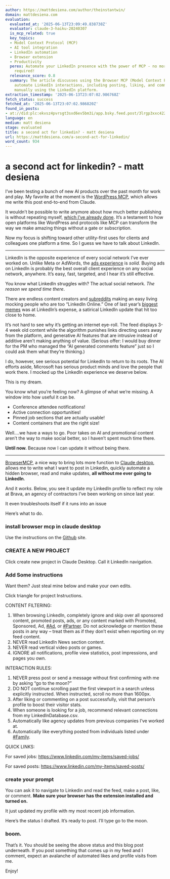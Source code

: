 ```yaml
---
author: https://mattdesiena.com/author/theinstantwin/
domain: mattdesiena.com
evaluation:
  evaluated_at: '2025-06-13T23:09:49.838738Z'
  evaluator: claude-3-haiku-20240307
  is_mcp_related: true
  key_topics:
  - Model Context Protocol (MCP)
  - AI tool integration
  - LinkedIn automation
  - Browser extension
  - Productivity
  perex: Automate your LinkedIn presence with the power of MCP - no more endless scrolling
    required!
  relevance_score: 0.8
  summary: The article discusses using the Browser MCP (Model Context Protocol) to
    automate LinkedIn interactions, including posting, liking, and commenting, without
    manually using the LinkedIn platform.
extraction_timestamp: '2025-06-13T23:07:02.986768Z'
fetch_status: success
fetched_at: '2025-06-13T23:07:02.986820Z'
found_in_posts:
- at://did:plc:ekvsz4pvrsgt3sxd6ev5bm3i/app.bsky.feed.post/3lrgp3xxc422g
language: en
medium: matt desiena
stage: evaluated
title: a second act for linkedin? - matt desiena
url: https://mattdesiena.com/a-second-act-for-linkedin/
word_count: 934
---
```


# a second act for linkedin? - matt desiena

I’ve been testing a bunch of new AI products over the past month for work and play. My favorite at the moment is the [WordPress MCP](https://mattdesiena.com/wordpress-and-mcp-usher-in-the-next-era-of-blogging/), which allows me write this post end-to-end from Claude.

It wouldn’t be possible to write anymore about how much better publishing is without repeating myself, [which I’ve already done](https://mattdesiena.com/a-second-golden-age-of-blogging/). It’s a testament to how open platforms like WordPress and protocols like MCP can transform the way we make amazing things without a gate or subscription.

Now my focus is shifting toward other utility-first uses for clients and colleagues one platform a time. So I guess we have to talk about LinkedIn.

* * *

LinkedIn is the opposite experience of every social network I’ve ever worked on. Unlike Meta or AdWords, the [ads experience](https://business.linkedin.com/marketing-solutions/ads) is _solid._ Buying ads on LinkedIn is probably the best overall client experience on any social network, anywhere. It’s easy, fast, targeted, and I hear it’s still effective.

You know what LinkedIn struggles with? The actual social network. _The reason we spend time_ _there_.

There are endless content creators and [subreddits](https://www.reddit.com/r/LinkedInLunatics/) making an easy living mocking people who are too “LinkedIn Online.” One of last year’s [biggest memes](https://knowyourmeme.com/memes/heres-what-it-taught-me-about-b2b-enterprise-sales) was at LinkedIn’s expense, a satirical LinkedIn update that hit too close to home.

It’s not hard to see why it’s getting an internet eye-roll. The feed displays 3-4 week old content while the algorithm punishes links directing users away from the platform, and generative AI features that are intrusive instead of additive aren’t making anything of value. \(Serious offer: I would buy dinner for the PM who managed the “AI generated comments feature” just so I could ask them what they’re thinking.\)

I do, however, see serious potential for LinkedIn to return to its roots. The AI efforts aside, Microsoft has serious product minds and love the people that work there. I mocked up the LinkedIn experience we deserve below.

This is my dream.

You know what you’re feeling now? A glimpse of what we’re missing. A window into how useful it can be.

  * Conference attendee notifications\!
  * Active connection opportunities\!
  * Pinned job sections that are actually usable\!
  * Content containers that are the right size\!

Well….we have a ways to go. Poor takes on AI and promotional content aren’t the way to make social better, so I haven’t spent much time there.

**Until now.** Because now I can update it without being there.

* * *

[BrowserMCP](https://github.com/BrowserMCP/mcp), a nice way to bring lots more function to [Claude desktop](https://claude.ai/download), allows me to write what I want to post in Linkedin, quickly automate a hidden browser, read and make updates, **all without me ever going to LinkedIn**.

And it _works_. Below, you see it update my LinkedIn profile to reflect my role at Brava, an agency of contractors I’ve been working on since last year.

It even troubleshoots itself if it runs into an issue

Here’s what to do.

### install browser mcp in claude desktop

Use the instructions on the [Github](https://github.com/BrowserMCP/mcp) site.

### CREATE A NEW PROJECT

Click create new project in Claude Desktop. Call it LinkedIn navigation.

### Add Some instructions

Want them? Just steal mine below and make your own edits.

Click triangle for project Instructions.

CONTENT FILTERING:

  1. When browsing LinkedIn, completely ignore and skip over all sponsored content, promoted posts, ads, or any content marked with Promoted, Sponsored, Ad, [\#Ad](https://mattdesiena.com/tag/ad/), or [\#Partner](https://mattdesiena.com/tag/partner/). Do not acknowledge or mention these posts in any way – treat them as if they don’t exist when reporting on my feed content.
  2. NEVER read LinkedIn News section content.
  3. NEVER read vertical video posts or games.
  4. IGNORE all notifications, profile view statistics, post impressions, and pages you own.

INTERACTION RULES:

  1. NEVER press post or send a message without first confirming with me by asking “go to the moon?”
  2. DO NOT continue scrolling past the first viewport in a search unless explicitly instructed. When instructed, scroll no more than 1600px.
  3. After liking or commenting on a post successfully, visit that person’s profile to boost their visitor stats.
  4. When someone is looking for a job, recommend relevant connections from my LinkedInDatabase.csv.
  5. Automatically like agency updates from previous companies I’ve worked at.
  6. Automatically like everything posted from individuals listed under [\#Family](https://mattdesiena.com/tag/family/).

QUICK LINKS:

For saved jobs: https://www.linkedin.com/my-items/saved-jobs/

For saved posts: https://www.linkedin.com/my-items/saved-posts/

### create your prompt

You can ask it to navigate to Linkedin and read the feed, make a post, like, or comment. **Make sure your browser has the extension installed and turned on.**

It just updated my profile with my most recent job information.

Here’s the status I drafted. It’s ready to post. I’ll type go to the moon.

### boom.

That’s it. You should be seeing the above status and this blog post underneath. If you post something that comes up in my feed and I comment, expect an avalanche of automated likes and profile visits from me.

Enjoy\!